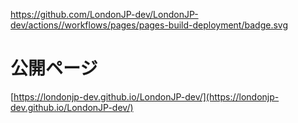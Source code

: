https://github.com/LondonJP-dev/LondonJP-dev/actions//workflows/pages/pages-build-deployment/badge.svg

# 公開ページ
[https://londonjp-dev.github.io/LondonJP-dev/](https://londonjp-dev.github.io/LondonJP-dev/)

